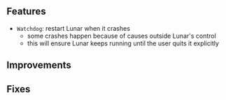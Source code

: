 ## Features

* `Watchdog`: restart Lunar when it crashes
    * some crashes happen because of causes outside Lunar's control
    * this will ensure Lunar keeps running until the user quits it explicitly

## Improvements

## Fixes

